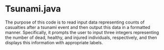 # Tsunami.java

The purpose of this code is to read input data representing counts of casualties after a tsunami event and then output this data in a formatted manner. Specifically, it prompts the user to input three integers representing the number of dead, healthy, and injured individuals, respectively, and then displays this information with appropriate labels.
